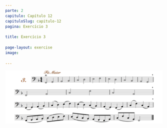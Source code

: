 ```yaml
---
parte: 2
capitulo: Capítulo 12
capituloSlug: capitulo-12
pagina: Exercício 3

title: Exercício 3

page-layout: exercise
image:

---
```


<img src="/assets/graphics/content/2_5_1_3.png"/>